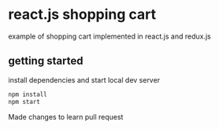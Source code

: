 # react.js shopping cart

example of shopping cart implemented in react.js and redux.js



## getting started

install dependencies and start local dev server

```sh
npm install
npm start
```
Made changes to learn pull request
